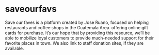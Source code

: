 # saveourfavs
Save our faves is a platform created by Jose Ruano, focused on helping restaurants and coffee shops in the Guatemala Area. offering online gift cards for purchase. It’s our hope that by providing this resource, we’ll be able to mobilize loyal customers to provide much-needed support for their favorite places in town. We also link to staff donation sites, if they are available.
